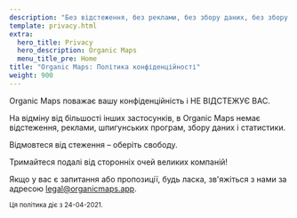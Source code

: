 ```yaml
---
description: "Без відстеження, без реклами, без збору даних, без збору статистики, без шпигунських програм"
template: privacy.html
extra:
  hero_title: Privacy
  hero_description: Organic Maps 
  menu_title_pre: Home
title: "Organic Maps: Політика конфіденційності"
weight: 900
---
```


Organic Maps поважає вашу конфіденційність і НЕ ВІДСТЕЖУЄ ВАС.

На відміну від більшості інших застосунків, в Organic Maps немає
відстеження, реклами, шпигунських програм, збору даних і статистики.

Відмовтеся від стеження – оберіть свободу.

Тримайтеся подалі від сторонніх очей великих компаній!

Якщо у вас є запитання або пропозиції, будь ласка, зв'яжіться з нами за
адресою [legal@organicmaps.app](mailto:legal@organicmaps.app).

<sub>Ця політика діє з 24-04-2021.</sub>
